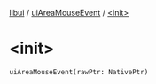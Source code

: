 [libui](../README.md) / [uiAreaMouseEvent](README.md) / [&lt;init&gt;](-init-.md)

# &lt;init&gt;

`uiAreaMouseEvent(rawPtr: NativePtr)`